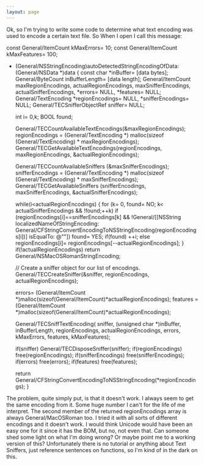 ```yaml
---
layout: page
---
```


Ok, so I'm trying to write some code to determine what text encoding was used to encode a certain text file.  So When I open I call this message:

    

const General/ItemCount		kMaxErrors= 10;
const General/ItemCount		kMaxFeatures= 100;

+ (General/NSStringEncoding)autoDetectedStringEncodingOfData:(General/NSData *)data
{
    const char	*inBuffer= [data bytes];
    General/ByteCount	inBufferLength= [data length];
    General/ItemCount	maxRegionEncodings,
                actualRegionEncodings,
                maxSnifferEncodings,
                actualSnifferEncodings,
                *errors= NULL,
                *features= NULL;
    General/TextEncoding    *regionEncodings= NULL,
                    *snifferEncodings= NULL;
    General/TECSnifferObjectRef sniffer= NULL;
    
    int i= 0,k;
    BOOL found;
    
    General/TECCountAvailableTextEncodings(&maxRegionEncodings);
    regionEncodings = (General/TextEncoding *) malloc(sizeof (General/TextEncoding) * maxRegionEncodings);
    General/TECGetAvailableTextEncodings(regionEncodings, maxRegionEncodings, &actualRegionEncodings);
    
    General/TECCountAvailableSniffers (&maxSnifferEncodings);
    snifferEncodings = (General/TextEncoding *) malloc(sizeof (General/TextEncoding) * maxSnifferEncodings);
    General/TECGetAvailableSniffers (snifferEncodings, maxSnifferEncodings, &actualSnifferEncodings);
    
    while(i<actualRegionEncodings)
    {
        for (k= 0, found= NO; k< actualSnifferEncodings && !found;++k)
            if (regionEncodings[i]==snifferEncodings[k] &&
                !General/[[NSString localizedNameOfStringEncoding:
                    General/CFStringConvertEncodingToNSStringEncoding(regionEncodings[i])] isEqualTo: @""])
            	found= YES;
        if(found) ++i;
        else regionEncodings[i]= regionEncodings[--actualRegionEncodings];
    }
    if(!actualRegionEncodings) return General/NSMacOSRomanStringEncoding;
    
    // Create a sniffer object for our list of encodings.
    General/TECCreateSniffer(&sniffer, regionEncodings, actualRegionEncodings);
    
    errors= (General/ItemCount *)malloc(sizeof(General/ItemCount)*actualRegionEncodings);
    features = (General/ItemCount *)malloc(sizeof(General/ItemCount)*actualRegionEncodings);
    
    General/TECSniffTextEncoding(
        sniffer,
        (unsigned char *)inBuffer,
        inBufferLength,
        regionEncodings,
        actualRegionEncodings,
        errors,
        kMaxErrors,
        features,
        kMaxFeatures);
    
    if(sniffer) General/TECDisposeSniffer(sniffer);
    if(regionEncodings) free(regionEncodings);
    if(snifferEncodings) free(snifferEncodings);
    if(errors) free(errors);
    if(features) free(features);
    
    return General/CFStringConvertEncodingToNSStringEncoding(*regionEncodings);
}



The problem, quite simply put, is that it doesn't work.  I always seem to get the same encoding from it.  Some huge number I can't for the life of me interpret.  The second member of the returned regionEncodings array is always General/MacOSRoman too.  I tried it with all sorts of different encodings and it doesn't work.  I would think Unicode would have been an easy one for it since it has the BOM, but no, not even that.  Can someone shed some light on what I'm doing wrong?  Or maybe point me to a working version of this?  Unfortunately there is no tutorial or anything about Text Sniffers, just reference sentences on functions, so I'm kind of in the dark on this.